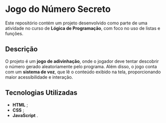 # Jogo do Número Secreto  

Este repositório contém um projeto desenvolvido como parte de uma atividade no curso de **Lógica de Programação**, com foco no uso de listas e funções.  

## Descrição  

O projeto é um **jogo de adivinhação**, onde o jogador deve tentar descobrir o número gerado aleatoriamente pelo programa. Além disso, o jogo conta com um **sistema de voz**, que lê o conteúdo exibido na tela, proporcionando maior acessibilidade e interação.  

## Tecnologias Utilizadas  

- **HTML**  ;
- **CSS**  ;
- **JavaScript**  .
